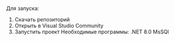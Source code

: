 Для запуска:
1) Скачать репозиторий
2) Открыть в Visual Studio Community
3) Запустить проект
Необходимые программы:
.NET 8.0
MsSQl
